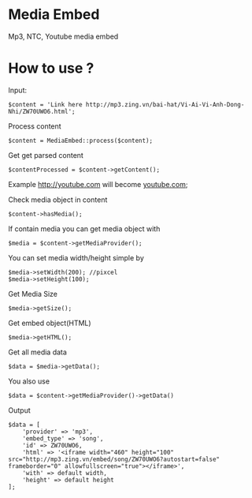 # Media Embed
Mp3, NTC, Youtube media embed

# How to use ?
Input:

```<?php
$content = 'Link here http://mp3.zing.vn/bai-hat/Vi-Ai-Vi-Anh-Dong-Nhi/ZW70UWO6.html';
```
Process content
```
$content = MediaEmbed::process($content);
```
Get get parsed content
```
$contentProcessed = $content->getContent();
```
Example http://youtube.com will become <a href="http://youtube.com">youtube.com</a>;

Check media object in content
```
$content->hasMedia();
```
If contain media you can get media object with
```
$media = $content->getMediaProvider();
```
You can set media width/height simple by
```
$media->setWidth(200); //pixcel
$media->setHeight(100);
```
Get Media Size
```
$media->getSize();
```
Get embed object(HTML)
```
$media->getHTML();
```
Get all media data
```
$data = $media->getData();
```
You also use
```
$data = $content->getMediaProvider()->getData()
```
Output
```
$data = [
    'provider' => 'mp3',
    'embed_type' => 'song',
    'id' => ZW70UWO6,
    'html' => '<iframe width="460" height="100" src="http://mp3.zing.vn/embed/song/ZW70UWO6?autostart=false" frameborder="0" allowfullscreen="true"></iframe>',
    'with' => default width,
    'height' => default height
];
```
